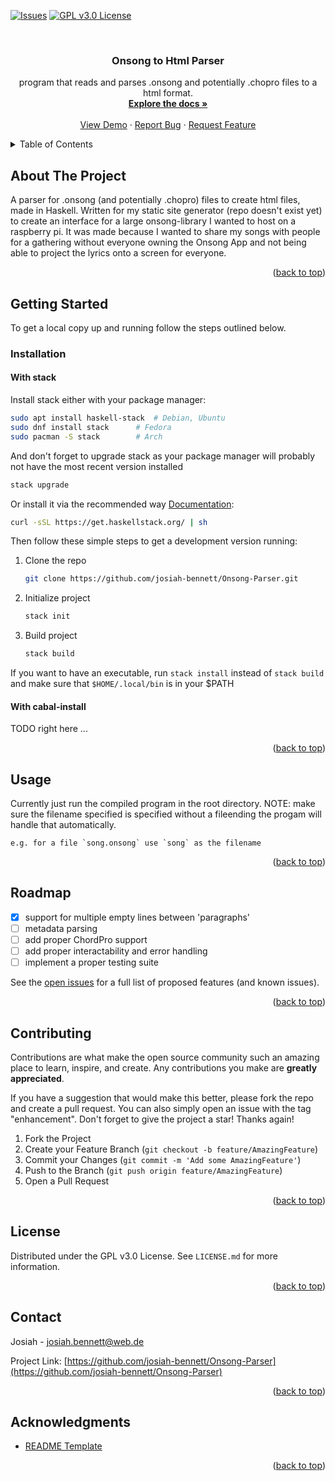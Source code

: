 <div id="top"></div>
<!--
*** Thanks for checking out the Best-README-Template. If you have a suggestion
*** that would make this better, please fork the repo and create a pull request
*** or simply open an issue with the tag "enhancement".
*** Don't forget to give the project a star!
*** Thanks again! Now go create something AMAZING! :D
-->



<!-- PROJECT SHIELDS -->
<!--
*** I'm using markdown "reference style" links for readability.
*** Reference links are enclosed in brackets [ ] instead of parentheses ( ).
*** See the bottom of this document for the declaration of the reference variables
*** for contributors-url, forks-url, etc. This is an optional, concise syntax you may use.
*** https://www.markdownguide.org/basic-syntax/#reference-style-links
-->
<!--[![Contributors][contributors-shield]][contributors-url]-->
<!--[![Forks][forks-shield]][forks-url]-->
<!--[![Stargazers][stars-shield]][stars-url]-->
[![Issues][issues-shield]][issues-url]
[![GPL v3.0 License][license-shield]][license-url]



<!-- PROJECT LOGO -->
<br />
<div align="center">
  <!--<a href="https://github.com/josiah-bennett/Onsong-Parser">
    <img src="images/logo.png" alt="Logo" width="80" height="80">
  </a>-->

<h3 align="center">Onsong to Html Parser</h3>

  <p align="center">
    program that reads and parses .onsong and potentially .chopro files to a html format.
    <br />
    <a href="https://github.com/josiah-bennett/Onsong-Parser"><strong>Explore the docs »</strong></a>
    <br />
    <br />
    <a href="https://github.com/josiah-bennett/Onsong-Parser">View Demo</a>
    ·
    <a href="https://github.com/josiah-bennett/Onsong-Parser/issues">Report Bug</a>
    ·
    <a href="https://github.com/josiah-bennett/Onsong-Parser/issues">Request Feature</a>
  </p>
</div>



<!-- TABLE OF CONTENTS -->
<details>
  <summary>Table of Contents</summary>
  <ol>
    <li>
      <a href="#about-the-project">About The Project</a>
    </li>
    <li>
      <a href="#getting-started">Getting Started</a>
      <ul>
        <li><a href="#prerequisites">Prerequisites</a></li>
        <li><a href="#installation">Installation</a></li>
      </ul>
    </li>
    <li><a href="#usage">Usage</a></li>
    <li><a href="#roadmap">Roadmap</a></li>
    <li><a href="#contributing">Contributing</a></li>
    <li><a href="#license">License</a></li>
    <li><a href="#contact">Contact</a></li>
    <li><a href="#acknowledgments">Acknowledgments</a></li>
  </ol>
</details>



<!-- ABOUT THE PROJECT -->
## About The Project

<!--[![Product Name Screen Shot][product-screenshot]](https://example.com)-->

A parser for .onsong (and potentially .chopro) files to create html files, made in Haskell.
Written for my static site generator (repo doesn't exist yet) to create an interface for a large onsong-library I wanted to host on a raspberry pi.
It was made because I wanted to share my songs with people for a gathering without everyone owning the Onsong App and not being able to project the lyrics onto a screen for everyone.

<p align="right">(<a href="#top">back to top</a>)</p>



<!-- GETTING STARTED -->
## Getting Started

To get a local copy up and running follow the steps outlined below.



### Installation

#### With stack

Install stack either with your package manager:
```sh
sudo apt install haskell-stack  # Debian, Ubuntu
sudo dnf install stack 		# Fedora
sudo pacman -S stack		# Arch
```

And don't forget to upgrade stack as your package manager will probably not
have the most recent version installed
```sh
stack upgrade
```

Or install it via the recommended way [Documentation](https://docs.haskellstack.org/en/stable/README/):
```sh
curl -sSL https://get.haskellstack.org/ | sh
```

Then follow these simple steps to get a development version running:

1. Clone the repo
   ```sh
   git clone https://github.com/josiah-bennett/Onsong-Parser.git
   ```
2. Initialize project
   ```sh
   stack init
   ```
3. Build project
   ```sh
   stack build
   ```

If you want to have an executable, run `stack install` instead of `stack build` and make sure that `$HOME/.local/bin` is in your $PATH

#### With cabal-install

TODO right here ...

<p align="right">(<a href="#top">back to top</a>)</p>



<!-- USAGE EXAMPLES -->
## Usage

Currently just run the compiled program in the root directory.
NOTE: make sure the filename specified is specified without a fileending the progam will handle that automatically.
```
e.g. for a file `song.onsong` use `song` as the filename
```

<!--_For more examples, please refer to the [Documentation](https://example.com)_-->

<p align="right">(<a href="#top">back to top</a>)</p>



<!-- ROADMAP -->
## Roadmap

- [x] support for multiple empty lines between 'paragraphs'
- [ ] metadata parsing
- [ ] add proper ChordPro support
- [ ] add proper interactability and error handling
- [ ] implement a proper testing suite

See the [open issues](https://github.com/josiah-bennett/Onsong-Parser/issues) for a full list of proposed features (and known issues).

<p align="right">(<a href="#top">back to top</a>)</p>



<!-- CONTRIBUTING -->
## Contributing

Contributions are what make the open source community such an amazing place to learn, inspire, and create. Any contributions you make are **greatly appreciated**.

If you have a suggestion that would make this better, please fork the repo and create a pull request. You can also simply open an issue with the tag "enhancement".
Don't forget to give the project a star! Thanks again!

1. Fork the Project
2. Create your Feature Branch (`git checkout -b feature/AmazingFeature`)
3. Commit your Changes (`git commit -m 'Add some AmazingFeature'`)
4. Push to the Branch (`git push origin feature/AmazingFeature`)
5. Open a Pull Request

<p align="right">(<a href="#top">back to top</a>)</p>



<!-- LICENSE -->
## License

Distributed under the GPL v3.0 License. See `LICENSE.md` for more information.

<p align="right">(<a href="#top">back to top</a>)</p>



<!-- CONTACT -->
## Contact

Josiah - josiah.bennett@web.de

Project Link: [https://github.com/josiah-bennett/Onsong-Parser](https://github.com/josiah-bennett/Onsong-Parser)

<p align="right">(<a href="#top">back to top</a>)</p>



<!-- ACKNOWLEDGMENTS -->
## Acknowledgments

* [README Template](https://github.com/othneildrew/Best-README-Template)
<!--* []()-->
<!--* []()-->

<p align="right">(<a href="#top">back to top</a>)</p>



<!-- MARKDOWN LINKS & IMAGES -->
<!-- https://www.markdownguide.org/basic-syntax/#reference-style-links -->
[contributors-shield]: https://img.shields.io/github/contributors/josiah-bennett/Onsong-Parser.svg?style=for-the-badge
[contributors-url]: https://github.com/josiah-bennett/Onsong-Parser/graphs/contributors
[forks-shield]: https://img.shields.io/github/forks/josiah-bennett/Onsong-Parser.svg?style=for-the-badge
[forks-url]: https://github.com/josiah-bennett/Onsong-Parser/network/members
[stars-shield]: https://img.shields.io/github/stars/josiah-bennett/Onsong-Parser.svg?style=for-the-badge
[stars-url]: https://github.com/josiah-bennett/Onsong-Parser/stargazers
[issues-shield]: https://img.shields.io/github/issues/josiah-bennett/Onsong-Parser.svg?style=for-the-badge
[issues-url]: https://github.com/josiah-bennett/Onsong-Parser/issues
[license-shield]: https://img.shields.io/github/license/josiah-bennett/Onsong-Parser.svg?style=for-the-badge
[license-url]: https://github.com/josiah-bennett/Onsong-Parser/blob/master/LICENSE.md
[product-screenshot]: images/screenshot.png

